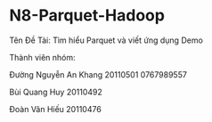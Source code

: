 # N8-Parquet-Hadoop
Tên Đề Tài: Tìm hiểu Parquet và viết ứng dụng Demo

Thành viên nhóm:

Đường Nguyễn An Khang 20110501 0767989557

Bùi Quang Huy 20110492

Đoàn Văn Hiếu 20110476

